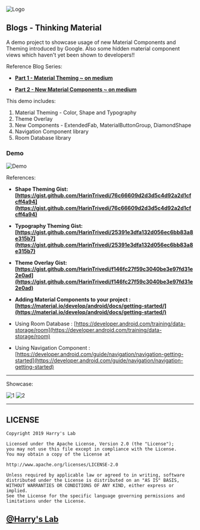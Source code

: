 ![Logo](https://i.imgur.com/2mgLP2b.png)

## Blogs - Thinking Material
A demo project to showcase usage of new Material Components and Theming introduced by Google. Also some hidden material component views which haven't yet been shown to developers!!


Reference Blog Series:
* **[Part 1 - Material Theming ~ on medium](https://medium.com/@Harry91/thinking-material-way-part-1-material-theming-678063acc85c)**

* **[Part 2 - New Material Components ~ on medium](https://medium.com/@Harry91/thinking-material-way-part-2-new-component-spoilers-1cc8fe771cce)**


This demo includes:
1. Material Theming - Color, Shape and Typography
2. Theme Overlay
3. New Components - ExtendedFab, MaterialButtonGroup, DiamondShape
4. Navigation Component library
5. Room Database library

### Demo
![Demo](https://github.com/HarinTrivedi/Blogs-Thinking_Material/blob/master/showcase/demo.gif)


References:
* **Shape Theming Gist: [https://gist.github.com/HarinTrivedi/76c66609d2d3d5c4d92a2d1cfcff4a94](https://gist.github.com/HarinTrivedi/76c66609d2d3d5c4d92a2d1cfcff4a94)**

* **Typography Theming Gist: [https://gist.github.com/HarinTrivedi/25391e3dfa132d056ec6bb83a8e315b7](https://gist.github.com/HarinTrivedi/25391e3dfa132d056ec6bb83a8e315b7)**

* **Theme Overlay Gist: [https://gist.github.com/HarinTrivedi/f146fc27f59c3040be3e97fd31e2e0ad](https://gist.github.com/HarinTrivedi/f146fc27f59c3040be3e97fd31e2e0ad)**

* **Adding Material Components to your project : [https://material.io/develop/android/docs/getting-started/](https://material.io/develop/android/docs/getting-started/)**

* Using Room Database : [https://developer.android.com/training/data-storage/room](https://developer.android.com/training/data-storage/room)

* Using Navigation Component : [https://developer.android.com/guide/navigation/navigation-getting-started](https://developer.android.com/guide/navigation/navigation-getting-started)
***

Showcase:

![1](https://i.imgur.com/F0PDtwn.png)
![2](https://i.imgur.com/tPS9RMB.png)

***

## LICENSE
````
Copyright 2019 Harry's Lab

Licensed under the Apache License, Version 2.0 (the "License");
you may not use this file except in compliance with the License.
You may obtain a copy of the License at

http://www.apache.org/licenses/LICENSE-2.0

Unless required by applicable law or agreed to in writing, software
distributed under the License is distributed on an "AS IS" BASIS,
WITHOUT WARRANTIES OR CONDITIONS OF ANY KIND, either express or implied.
See the License for the specific language governing permissions and
limitations under the License.
````
## [@Harry's Lab](https://github.com/HarinTrivedi)

